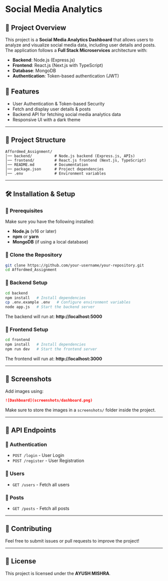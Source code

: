 # Social Media Analytics

## 📌 Project Overview
This project is a **Social Media Analytics Dashboard** that allows users to analyze and visualize social media data, including user details and posts. The application follows a **Full Stack Microservices** architecture with:
- **Backend**: Node.js (Express.js)
- **Frontend**: React.js (Next.js with TypeScript)
- **Database**: MongoDB
- **Authentication**: Token-based authentication (JWT)

## 🚀 Features
- User Authentication & Token-based Security
- Fetch and display user details & posts
- Backend API for fetching social media analytics data
- Responsive UI with a dark theme

---

## 📂 Project Structure
```
Affordmed_Assignment/
│── backend/          # Node.js backend (Express.js, APIs)
│── frontend/         # React.js frontend (Next.js, TypeScript)
│── README.md         # Documentation
│── package.json      # Project dependencies
│── .env              # Environment variables
```

---

## 🛠 Installation & Setup

### 🔹 Prerequisites
Make sure you have the following installed:
- **Node.js** (v16 or later)
- **npm** or **yarn**
- **MongoDB** (if using a local database)

### 🔹 Clone the Repository
```sh
git clone https://github.com/your-username/your-repository.git
cd Affordmed_Assignment
```

### 🔹 Backend Setup
```sh
cd backend
npm install   # Install dependencies
cp .env.example .env   # Configure environment variables
node app.js   # Start the backend server
```
The backend will run at: **http://localhost:5000**

### 🔹 Frontend Setup
```sh
cd frontend
npm install   # Install dependencies
npm run dev   # Start the frontend server
```
The frontend will run at: **http://localhost:3000**

---

## 📸 Screenshots
Add images using:
```md
![Dashboard](screenshots/dashboard.png)
```
Make sure to store the images in a `screenshots/` folder inside the project.

---

## 🔗 API Endpoints
### 🔹 Authentication
- `POST /login` - User Login
- `POST /register` - User Registration

### 🔹 Users
- `GET /users` - Fetch all users

### 🔹 Posts
- `GET /posts` - Fetch all posts

---

## 🤝 Contributing
Feel free to submit issues or pull requests to improve the project!

---

## 📜 License
This project is licensed under the **AYUSH MISHRA**.

